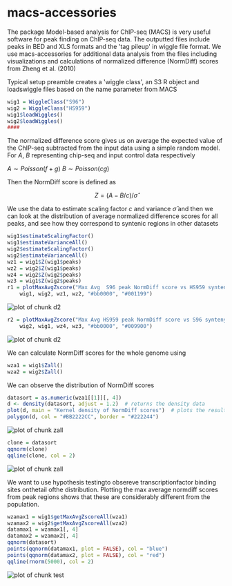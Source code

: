 macs-accessories
================

The package Model-based analysis for ChIP-seq (MACS) is very useful software for peak finding on ChIP-seq data. The outputted files include peaks in BED and XLS formats and the 'tag pileup' in wiggle file format. We use macs-accessories for additional data analysis from the files including visualizations and calculations of normalized difference (NormDiff) scores from Zheng et al. (2010)




Typical setup preamble creates a 'wiggle class', an S3 R object and loadswiggle files based on the name parameter from MACS



```r
wig1 = WiggleClass("S96")
wig2 = WiggleClass("HS959")
wig1$loadWiggles()
wig2$loadWiggles()
####
```





The normalized difference score gives us on average the expected value of the ChIP-seq subtracted from the input data using a simple random model. For $A$, $B$ representing chip-seq and input control data respectively

$A\sim Poisson(f+g)$
$B\sim Poisson(cg)$

Then the NormDiff score is defined as

$$Z=(A-B/c)/\hat\sigma$$

We use the data to estimate scaling factor $c$ and variance $\hat\sigma$ and then we can look at the distribution of average normalized difference scores for all peaks, and see how they correspond to syntenic regions in other datasets




```r
wig1$estimateScalingFactor()
wig1$estimateVarianceAll()
wig2$estimateScalingFactor()
wig2$estimateVarianceAll()
wz1 = wig1$Z(wig1$peaks)
wz2 = wig2$Z(wig1$peaks)
wz4 = wig2$Z(wig2$peaks)
wz3 = wig1$Z(wig2$peaks)
r1 = plotMaxAvgZscore("Max Avg  S96 peak NormDiff score vs HS959 synteny w=100", 
    wig1, wig2, wz1, wz2, "#bb0000", "#001199")
```

![plot of chunk d2](http://i.imgur.com/R39TV.png) 

```r
r2 = plotMaxAvgZscore("Max Avg HS959 peak NormDiff score vs S96 synteny w=100", 
    wig2, wig1, wz4, wz3, "#bb0000", "#009900")
```

![plot of chunk d2](http://i.imgur.com/zwUUU.png) 


We can calculate NormDiff scores for the whole genome using 


```r
wza1 = wig1$Zall()
wza2 = wig2$Zall()
```




We can observe the distribution of NormDiff scores



```r
datasort = as.numeric(wza1[[1]][, 4])
d <- density(datasort, adjust = 1.2)  # returns the density data
plot(d, main = "Kernel density of NormDiff scores")  # plots the results
polygon(d, col = "#BB2222CC", border = "#222244")
```

![plot of chunk zall](http://i.imgur.com/xJz4N.png) 

```r
clone = datasort
qqnorm(clone)
qqline(clone, col = 2)
```

![plot of chunk zall](http://i.imgur.com/KEQif.png) 


We want to use hypothesis testingto obsereve transcriptionfactor binding sites onthetail ofthe distribution. Plotting the max average normdiff scores from peak regions shows that these are considerably different from the population.



```r
wzamax1 = wig1$getMaxAvgZscoreAll(wza1)
wzamax2 = wig2$getMaxAvgZscoreAll(wza2)
datamax1 = wzamax1[, 4]
datamax2 = wzamax2[, 4]
qqnorm(datasort)
points(qqnorm(datamax1, plot = FALSE), col = "blue")
points(qqnorm(datamax2, plot = FALSE), col = "red")
qqline(rnorm(5000), col = 2)
```

![plot of chunk test](http://i.imgur.com/aincq.png) 

